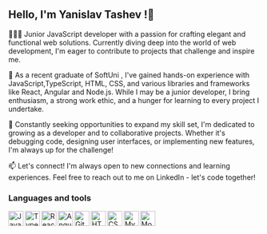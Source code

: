 ## Hello, I'm Yanislav Tashev !👋

👨🏻‍💻 Junior JavaScript developer with a passion for crafting elegant and functional web solutions. Currently diving deep into the world of web development, I'm eager to contribute to projects that challenge and inspire me.

💼 As a recent graduate of SoftUni , I've gained hands-on experience with JavaScript,TypeScript, HTML, CSS, and various libraries and frameworks like React, Angular and Node.js. While I may be a junior developer, I bring enthusiasm, a strong work ethic, and a hunger for learning to every project I undertake.

🚀 Constantly seeking opportunities to expand my skill set, I'm dedicated to growing as a developer and to collaborative projects. Whether it's debugging code, designing user interfaces, or implementing new features, I'm always up for the challenge!

📫 Let's connect! I'm always open to new connections and learning experiences. Feel free to reach out to me on LinkedIn - let's code together!

### Languages and tools

<image align="left" alt="JavaScript" width="30px" style="padding-rigth:10px;" src="https://cdn.jsdelivr.net/gh/devicons/devicon@latest/icons/javascript/javascript-original.svg"/>
<image align="left" alt="TypeScript" width="30px" style="padding-rigth:10px;" src="https://cdn.jsdelivr.net/gh/devicons/devicon@latest/icons/typescript/typescript-original.svg"/>
<image align="left" alt="React" width="30px" style="padding-rigth:10px;" src="https://cdn.jsdelivr.net/gh/devicons/devicon@latest/icons/react/react-original.svg"/>
<image align="left" alt="Angular" width="30px" style="padding-rigth:10px;" src="https://cdn.jsdelivr.net/gh/devicons/devicon@latest/icons/angularjs/angularjs-original.svg"/>
<image align="left" alt="Git" width="30px" style="padding-rigth:10px;" src="https://cdn.jsdelivr.net/gh/devicons/devicon@latest/icons/git/git-original.svg"/>
<image align="left" alt="HTML" width="30px" style="padding-rigth:10px;" src="https://cdn.jsdelivr.net/gh/devicons/devicon@latest/icons/html5/html5-original.svg"/>
<image align="left" alt="CSS" width="30px" style="padding-rigth:10px;" src="https://cdn.jsdelivr.net/gh/devicons/devicon@latest/icons/css3/css3-original.svg"/>
<image align="left" alt="MySQL" width="30px" style="padding-rigth:10px;" src="https://cdn.jsdelivr.net/gh/devicons/devicon@latest/icons/mysql/mysql-original.svg"/>
<image align="left" alt="MongoDB" width="30px" style="padding-rigth:10px;" src="https://cdn.jsdelivr.net/gh/devicons/devicon@latest/icons/mongodb/mongodb-original.svg"/>

